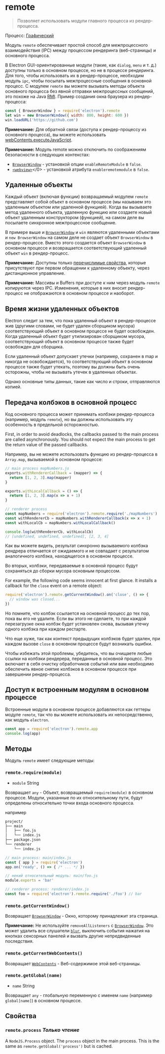 # remote

> Позволяет использовать модули главного процесса из рендер-процесса.

Процесс: [Графический](../glossary.md#renderer-process)

Модуль `remote` обеспечивает простой способ для межпроцессного взаимодействия (IPC) между процессом рендеринга (веб-страницы) и основного процесса.

В Electron GUI-ориентированные модули (такие, как `dialog`, `menu` и т. д.) доступны только в основном процессе, но не в процессе рендеринга. Для того, чтобы использовать их в рендер-процессе, необходим модуль `ipc`, чтобы посылать межпроцессные сообщения в основной процесс. С модулем `remote` вы можете вызывать методы объекта основного процесса без явной отправки межпроцессных сообщений, это похоже на Java [RMI](https://en.wikipedia.org/wiki/Java_remote_method_invocation). Пример создания окна браузера из рендер-процесса:

```javascript
const { BrowserWindow } = require('electron').remote
let win = new BrowserWindow({ width: 800, height: 600 })
win.loadURL('https://github.com')
```

**Примечание:** Для обратной связи (доступа к рендер-процессу из основного процесса), вы можете использовать [webContents.executeJavaScript](web-contents.md#contentsexecutejavascriptcode-usergesture).

**Примечание:** Модуль remote можно отключить по соображениям безопасности в следующих контекстах:
- [`BrowserWindow`](browser-window.md) - установкой опции `enableRemoteModule` в `false`.
- [`<webview>`](webview-tag.md)<webview></0> - установкой атрибута `enableremotemodule` в `false`.

## Удаленные объекты

Каждый объект (включая функции) возвращаемый модулем `remote` представляет собой объект в основном процессе (мы называем это удаленным объектом или удаленной функцией). Когда вы вызываете метод удаленного объекта, удаленную функцию или создаете новый объект удаленным конструктором (функцией), на самом деле вы посылаете синхронное межпроцессное сообщение.

В примере выше и [`BrowserWindow`](browser-window.md) и `win` являются удаленными объектами и `new BrowserWindow` на самом деле не создает объект `BrowserWindow` в рендер-процессе. Вместо этого создается объект `BrowserWindow` в основном процессе и возвращается соответствующий удаленный объект `win` в рендер-процесс.

**Примечание:** Доступны только [перечислимые свойства](https://developer.mozilla.org/en-US/docs/Web/JavaScript/Enumerability_and_ownership_of_properties), которые присутствуют при первом обращении к удаленному объекту, через дистанционное управление.

**Примечание:** Массивы и Buffers при доступе к ним через модуль `remote` копируются через IPC. Изменения, которые в них вносит рендер-процесс не отображаются в основном процессе и наоборот.

## Время жизни удаленных объектов

Electron следит за тем, что пока удаленный объект в рендер-процессе жив (другими словами, не будет удален сборщиком мусора) соответствующий объект в основном процессе не будет освобожден. Когда удаленный объект будет утилизирован сборщиком мусора, соответствующий объект в основном процессе также будет освобожден для сборщика.

Если удаленный объект допускает утечки (например, сохранен в map и никогда не освобождается), то соответствующий объект в основном процессе также будет утекать, поэтому вы должны быть очень осторожны, чтобы не вызывать утечек в удаленных объектах.

Однако основные типы данных, такие как число и строки, отправляются копией.

## Передача колбэков в основной процесс

Код основного процесса может принимать колбэки рендер-процесса (например, модуль `remote`), но вы должны использовать эту особенность в предельной осторожностью.

First, in order to avoid deadlocks, the callbacks passed to the main process are called asynchronously. You should not expect the main process to get the return value of the passed callbacks.

Например, вы не можете использовать функцию из рендер-процесса в `Array.map`, вызываемой в основном процессе:

```javascript
// main process mapNumbers.js
exports.withRendererCallback = (mapper) => {
  return [1, 2, 3].map(mapper)
}

exports.withLocalCallback = () => {
  return [1, 2, 3].map(x => x + 1)
}
```

```javascript
// renderer process
const mapNumbers = require('electron').remote.require('./mapNumbers')
const withRendererCb = mapNumbers.withRendererCallback(x => x + 1)
const withLocalCb = mapNumbers.withLocalCallback()

console.log(withRendererCb, withLocalCb)
// [undefined, undefined, undefined], [2, 3, 4]
```

Как вы можете видеть, результат синхронно вызываемого колбэка рендрера отличается от ожидаемого и не совпадает с результатом аналогичного колбэка, находящегося в основном процессе.

Во вторых, колбэки, передаваемые в основной процесс будут сохраняться до сборки мусора основным процессом.

For example, the following code seems innocent at first glance. It installs a callback for the `close` event on a remote object:

```javascript
require('electron').remote.getCurrentWindow().on('close', () => {
  // window was closed...
})
```

Но помните, что колбэк ссылается на основной процесс до тех пор, пока вы его не удалите. Если вы этого не сделаете, то при каждой перезагрузке окна колбэк будет установлен снова, вызывая утечку одного колбэка при каждом рестарте.

Что еще хуже, так как контекст предыдущих колбэков будет удален, при каждом вызове `close` в основном процессе будут возникать ошибки.

Чтобы избежать этой проблемы, убедитесь, что вы очищаете любые ссылки на колбэки рендерера, переданные в основной процесс. Это включает в себя очистку обработчиков событий или вам необходимо обеспечить явное снятие колбэков в основном процессе при завершении рендер-процесса.

## Доступ к встроенным модулям в основном процессе

Встроенные модули в основном процессе добавляются как геттеры модуле `remote`, так что вы можете использовать их непосредственно, как модуль `electron`.

```javascript
const app = require('electron').remote.app
console.log(app)
```

## Методы

Модуль `remote` имеет следующие методы:

### `remote.require(module)`

* `module` String

Возвращает `any` - Объект, возвращаемый `require(module)` в основном процессе. Модули, указанные по их относительному пути, будут определены относительно точки входа основного процесса.

например

```sh
project/
├── main
│   ├── foo.js
│   └── index.js
├── package.json
└── renderer
    └── index.js
```

```js
// main process: main/index.js
const { app } = require('electron')
app.on('ready', () => { /* ... */ })
```

```js
// некий относительный модуль: main/foo.js
module.exports = 'bar'
```

```js
// renderer process: renderer/index.js
const foo = require('electron').remote.require('./foo') // bar
```

### `remote.getCurrentWindow()`

Возвращает [`BrowserWindow`](browser-window.md) - Окно, которому принадлежит эта страница.

**Примечание:** Не используйте `removeAllListeners` с [`BrowserWindow`](browser-window.md). Это может удалить все слушатели [`blur`](https://developer.mozilla.org/en-US/docs/Web/Events/blur), выключить события нажатия на кнопках сенсорных панелей и вызвать другие непредвиденные последствия.

### `remote.getCurrentWebContents()`

Возвращает [`WebContents`](web-contents.md) - Веб-содержимое этой веб-страницы.

### `remote.getGlobal(name)`

* `name` String

Возвращает `any` - глобальную переменную с именем `name` (например `global[name]`) в основном процессе.

## Свойства

### `remote.process` _Только чтение_

A `NodeJS.Process` object.  The `process` object in the main process. This is the same as `remote.getGlobal('process')` but is cached.
